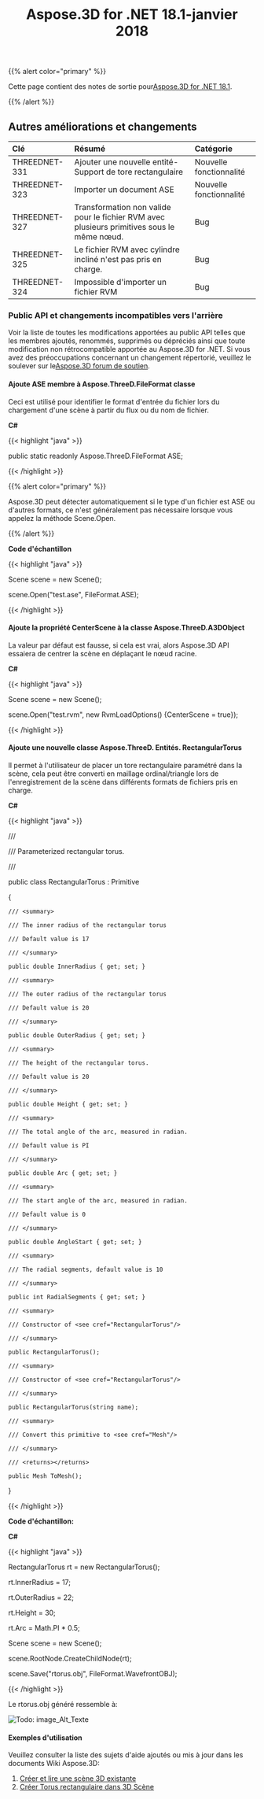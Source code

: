 ﻿---
title: Aspose.3D for .NET 18.1-janvier 2018
type: docs
weight: 120
url: /fr/net/aspose-3d-for-net-18-1-january-2018/
---
{{% alert color="primary" %}} 

Cette page contient des notes de sortie pour[Aspose.3D for .NET 18.1](https://www.nuget.org/packages/Aspose.3D/18.1.0).

{{% /alert %}} 
## **Autres améliorations et changements**

|**Clé**|**Résumé**|**Catégorie**|
|:- |:- |:- |
|THREEDNET-331|Ajouter une nouvelle entité-Support de tore rectangulaire|Nouvelle fonctionnalité|
|THREEDNET-323|Importer un document ASE|Nouvelle fonctionnalité|
|THREEDNET-327|Transformation non valide pour le fichier RVM avec plusieurs primitives sous le même nœud.|Bug|
|THREEDNET-325|Le fichier RVM avec cylindre incliné n'est pas pris en charge.|Bug|
|THREEDNET-324|Impossible d'importer un fichier RVM|Bug|
### **Public API et changements incompatibles vers l'arrière**
Voir la liste de toutes les modifications apportées au public API telles que les membres ajoutés, renommés, supprimés ou dépréciés ainsi que toute modification non rétrocompatible apportée au Aspose.3D for .NET. Si vous avez des préoccupations concernant un changement répertorié, veuillez le soulever sur le[Aspose.3D forum de soutien](https://forum.aspose.com/c/3d/18).
#### **Ajoute ASE membre à Aspose.ThreeD.FileFormat classe**
Ceci est utilisé pour identifier le format d'entrée du fichier lors du chargement d'une scène à partir du flux ou du nom de fichier.

**C#**

{{< highlight "java" >}}

 public static readonly Aspose.ThreeD.FileFormat ASE;

{{< /highlight >}}

{{% alert color="primary" %}} 

Aspose.3D peut détecter automatiquement si le type d'un fichier est ASE ou d'autres formats, ce n'est généralement pas nécessaire lorsque vous appelez la méthode Scene.Open.

{{% /alert %}} 

**Code d'échantillon**

{{< highlight "java" >}}

 Scene scene = new Scene();

scene.Open("test.ase", FileFormat.ASE);

{{< /highlight >}}
#### **Ajoute la propriété CenterScene à la classe Aspose.ThreeD.A3DObject**
La valeur par défaut est fausse, si cela est vrai, alors Aspose.3D API essaiera de centrer la scène en déplaçant le nœud racine.

**C#**

{{< highlight "java" >}}

 Scene scene = new Scene();

scene.Open("test.rvm", new RvmLoadOptions() {CenterScene = true});

{{< /highlight >}}
#### **Ajoute une nouvelle classe Aspose.ThreeD. Entités. RectangularTorus**
Il permet à l'utilisateur de placer un tore rectangulaire paramétré dans la scène, cela peut être converti en maillage ordinal/triangle lors de l'enregistrement de la scène dans différents formats de fichiers pris en charge.

**C#**

{{< highlight "java" >}}

 /// <summary>

/// Parameterized rectangular torus.

/// </summary>

public class RectangularTorus : Primitive

{

    /// <summary>

    /// The inner radius of the rectangular torus

    /// Default value is 17

    /// </summary>

    public double InnerRadius { get; set; }

    /// <summary>

    /// The outer radius of the rectangular torus

    /// Default value is 20

    /// </summary>

    public double OuterRadius { get; set; }

    /// <summary>

    /// The height of the rectangular torus.

    /// Default value is 20

    /// </summary>

    public double Height { get; set; }

    /// <summary>

    /// The total angle of the arc, measured in radian.

    /// Default value is PI

    /// </summary>

    public double Arc { get; set; }

    /// <summary>

    /// The start angle of the arc, measured in radian.

    /// Default value is 0

    /// </summary>

    public double AngleStart { get; set; }

    /// <summary>

    /// The radial segments, default value is 10

    /// </summary>

    public int RadialSegments { get; set; }

    /// <summary>

    /// Constructor of <see cref="RectangularTorus"/>

    /// </summary>

    public RectangularTorus();

    /// <summary>

    /// Constructor of <see cref="RectangularTorus"/>

    /// </summary>

    public RectangularTorus(string name);

    /// <summary>

    /// Convert this primitive to <see cref="Mesh"/>

    /// </summary>

    /// <returns></returns>

    public Mesh ToMesh();

}

{{< /highlight >}}

**Code d'échantillon:**

**C#**

{{< highlight "java" >}}

 RectangularTorus rt = new RectangularTorus();

rt.InnerRadius = 17;

rt.OuterRadius = 22;

rt.Height = 30;

rt.Arc = Math.PI * 0.5;

Scene scene = new Scene();

scene.RootNode.CreateChildNode(rt);

scene.Save("rtorus.obj", FileFormat.WavefrontOBJ);

{{< /highlight >}}

Le rtorus.obj généré ressemble à:

![Todo: image_Alt_Texte](aspose-3d-for-net-18-1-january-2018_1.png)
#### **Exemples d'utilisation**
Veuillez consulter la liste des sujets d'aide ajoutés ou mis à jour dans les documents Wiki Aspose.3D:

1. [Créer et lire une scène 3D existante](/3d/fr/net/create-and-read-an-existing-3d-scene/)
1. [Créer Torus rectangulaire dans 3D Scène](/3d/fr/net/create-rectangular-torus-in-3d-scene/)
